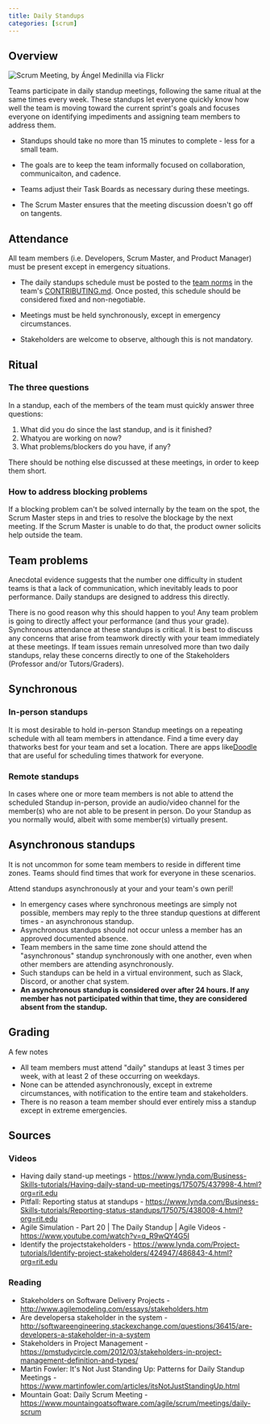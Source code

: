 ```yaml
---
title: Daily Standups
categories: [scrum]
---
```


## Overview

![Scrum Meeting, by Ángel Medinilla via Flickr](../assets/daily-standup-example.jpg "Scrum Meeting, by Ángel Medinilla via Flickr")

Teams participate in daily standup meetings, following the same ritual at the same times every week. These standups let everyone quickly know how well the team is moving toward the current sprint's goals and focuses everyone on identifying impediments and assigning team members to address them.

- Standups should take no more than 15 minutes to complete - less for a small team.

- The goals are to keep the team informally focused on collaboration, communicaiton, and cadence.

- Teams adjust their Task Boards as necessary during these meetings.

- The Scrum Master ensures that the meeting discussion doesn't go off on tangents.

## Attendance

All team members (i.e. Developers, Scrum Master, and Product Manager) must be present except in emergency situations.

- The daily standups schedule must be posted to the [team norms](team-norms.md) in the team's [CONTRIBUTING.md](contributing-md.md). Once posted, this schedule should be considered fixed and non-negotiable.

- Meetings must be held synchronously, except in emergency circumstances.

- Stakeholders are welcome to observe, although this is not mandatory.

## Ritual

### The three questions

In a standup, each of the members of the team must quickly answer three questions:

1. What did you do since the last standup, and is it finished?
1. Whatyou are working on now?
1. What problems/blockers do you have, if any?

There should be nothing else discussed at these meetings, in order to keep them short.

### How to address blocking problems

If a blocking problem can't be solved internally by the team on the spot, the Scrum Master steps in and tries to resolve the blockage by the next meeting. If the Scrum Master is unable to do that, the product owner solicits help outside the team.

## Team problems

Anecdotal evidence suggests that the number one difficulty in student teams is that a lack of communication, which inevitably leads to poor performance. Daily standups are designed to address this directly.

There is no good reason why this should happen to you! Any team problem is going to directly affect your performance (and thus your grade). Synchronous attendance at these standups is critical. It is best to discuss any concerns that arise from teamwork directly with your team immediately at these meetings. If team issues remain unresolved more than two daily standups, relay these concerns directly to one of the Stakeholders (Professor and/or Tutors/Graders).

## Synchronous

### In-person standups

It is most desirable to hold in-person Standup meetings on a repeating schedule with all team members in attendance. Find a time every day thatworks best for your team and set a location. There are apps like[Doodle](https://doodle.com) that are useful for scheduling times thatwork for everyone.

### Remote standups

In cases where one or more team members is not able to attend the scheduled Standup in-person, provide an audio/video channel for the member(s) who are not able to be present in person. Do your Standup as you normally would, albeit with some member(s) virtually present.

## Asynchronous standups

It is not uncommon for some team members to reside in different time zones. Teams should find times that work for everyone in these scenarios.

Attend standups asynchronously at your and your team's own peril!

- In emergency cases where synchronous meetings are simply not possible, members may reply to the three standup questions at different times - an asynchronous standup.
- Asynchronous standups should not occur unless a member has an approved documented absence.
- Team members in the same time zone should attend the "asynchronous" standup synchronously with one another, even when other members are attending asynchronously.
- Such standups can be held in a virtual environment, such as Slack, Discord, or another chat system.
- **An asynchronous standup is considered over after 24 hours. If any member has not participated within that time, they are considered absent from the standup.**

## Grading

A few notes

- All team members must attend "daily" standups at least 3 times per week, with at least 2 of these occurring on weekdays.
- None can be attended asynchronously, except in extreme circumstances, with notification to the entire team and stakeholders.
- There is no reason a team member should ever entirely miss a standup except in extreme emergencies.

## Sources

### Videos

- Having daily stand-up meetings - https://www.lynda.com/Business-Skills-tutorials/Having-daily-stand-up-meetings/175075/437998-4.html?org=rit.edu
- Pitfall: Reporting status at standups - https://www.lynda.com/Business-Skills-tutorials/Reporting-status-standups/175075/438008-4.html?org=rit.edu
- Agile Simulation - Part 20 \| The Daily Standup \| Agile Videos - https://www.youtube.com/watch?v=q_R9wQY4G5I
- Identify the projectstakeholders - https://www.lynda.com/Project-tutorials/Identify-project-stakeholders/424947/486843-4.html?org=rit.edu

### Reading

- Stakeholders on Software Delivery Projects - http://www.agilemodeling.com/essays/stakeholders.htm
- Are developersa stakeholder in the system - http://softwareengineering.stackexchange.com/questions/36415/are-developers-a-stakeholder-in-a-system
- Stakeholders in Project Management - https://pmstudycircle.com/2012/03/stakeholders-in-project-management-definition-and-types/
- Martin Fowler: It's Not Just Standing Up: Patterns for Daily Standup Meetings - https://www.martinfowler.com/articles/itsNotJustStandingUp.html
- Mountain Goat: Daily Scrum Meeting - https://www.mountaingoatsoftware.com/agile/scrum/meetings/daily-scrum
